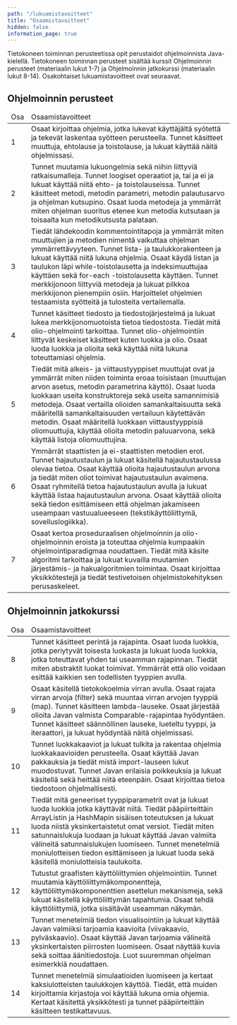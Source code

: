 ```yaml
---
path: "/lukuamistavoitteet"
title: "Osaamistavoitteet"
hidden: false
information_page: true
---
```


Tietokoneen toiminnan perusteetissa opit perustaidot ohjelmoinnista Java-kielellä. Tietokoneen toiminnan perusteet sisältää kurssit Ohjelmoinnin perusteet (materiaalin lukut 1-7) ja Ohjelmoinnin jatkokurssi (materiaalin lukut 8-14). Osakohtaiset lukuamistavoitteet ovat seuraavat.

## Ohjelmoinnin perusteet

<table>
    <thead>
    <tr>
        <td>Osa</td>
        <td>Osaamistavoitteet</td>
    </tr>
    </thead>
    <tbody>
    <tr>
        <td>1</td>
        <td>
        Osaat kirjoittaa ohjelmia, jotka lukevat käyttäjältä syötettä ja
        tekevät laskentaa syötteen perusteella. Tunnet käsitteet
        muuttuja, ehtolause ja toistolause, ja lukuat käyttää näitä
        ohjelmissasi.
        </td>
    </tr>
    <tr>
        <td>2</td>
        <td>
        Tunnet muutamia lukuongelmia sekä niihin liittyviä
        ratkaisumalleja. Tunnet loogiset operaatiot ja, tai ja ei ja
        lukuat käyttää niitä ehto- ja toistolauseissa. Tunnet käsitteet
        metodi, metodin parametri, metodin palautusarvo ja ohjelman
        kutsupino. Osaat luoda metodeja ja ymmärrät miten ohjelman
        suoritus etenee kun metodia kutsutaan ja toisaalta kun
        metodikutsusta palataan.
        </td>
    </tr>
    <tr>
        <td>3</td>
        <td>
        Tiedät lähdekoodin kommentointitapoja ja ymmärrät miten
        muuttujien ja metodien nimentä vaikuttaa ohjelman
        ymmärrettävyyteen. Tunnet lista- ja taulukkorakenteen ja lukuat
        käyttää niitä lukuna ohjelmia. Osaat käydä listan ja taulukon
        läpi while-toistolausetta ja indeksimuuttujaa käyttäen sekä
        for-each -toistolausetta käyttäen. Tunnet merkkijonoon liittyviä
        metodeja ja lukuat pilkkoa merkkijonon pienempiin osiin.
        Harjoittelet ohjelmien testaamista syötteitä ja tulosteita
        vertailemalla.
        </td>
    </tr>
    <tr>
        <td>4</td>
        <td>
        Tunnet käsitteet tiedosto ja tiedostojärjestelmä ja lukuat lukea
        merkkijonomuotoista tietoa tiedostosta. Tiedät mitä
        olio-ohjelmointi tarkoittaa. Tunnet olio-ohjelmointiin liittyvät
        keskeiset käsitteet kuten luokka ja olio. Osaat luoda luokkia ja
        olioita sekä käyttää niitä lukuna toteuttamiasi ohjelmia.
        </td>
    </tr>
    <tr>
        <td>5</td>
        <td>
        Tiedät mitä alkeis- ja viittaustyyppiset muuttujat ovat ja
        ymmärrät miten niiden toiminta eroaa toisistaan (muuttujan arvon
        asetus, metodin parametrina käyttö). Osaat luoda luokkaan useita
        konstruktoreja sekä useita samannimisiä metodeja. Osaat
        vertailla olioiden samankaltaisuutta sekä määritellä
        samankaltaisuuden vertailuun käytettävän metodin. Osaat
        määritellä luokkaan viittaustyyppisiä oliomuuttujia, käyttää
        olioita metodin paluuarvona, sekä käyttää listoja
        oliomuuttujina.
        </td>
    </tr>
    <tr>
        <td>6</td>
        <td>
        Ymmärrät staattisten ja ei-staattisten metodien erot. Tunnet
        hajautustaulun ja lukuat käsitellä hajautustaulussa olevaa
        tietoa. Osaat käyttää olioita hajautustaulun arvona ja tiedät
        miten oliot toimivat hajautustaulun avaimena. Osaat ryhmitellä
        tietoa hajautustaulun avulla ja lukuat käyttää listaa
        hajautustaulun arvona. Osaat käyttää olioita sekä tiedon
        esittämiseen että ohjelman jakamiseen useampaan vastuualueeseen
        (tekstikäyttöliittymä, sovelluslogiikka).
        </td>
    </tr>
    <tr>
        <td>7</td>
        <td>
        Osaat kertoa proseduraalisen ohjelmoinnin ja olio-ohjelmoinnin
        eroista ja toteuttaa ohjelmia kumpaakin ohjelmointiparadigmaa
        noudattaen. Tiedät mitä käsite algoritmi tarkoittaa ja lukuat
        kuvailla muutamien järjestämis- ja hakualgoritmien toimintaa.
        Osaat kirjoittaa yksikkötestejä ja tiedät testivetoisen
        ohjelmistokehityksen perusaskeleet.
        </td>
    </tr>
    </tbody>
</table>

## Ohjelmoinnin jatkokurssi

<table>
    <thead>
    <tr>
        <td>Osa</td>
        <td>Osaamistavoitteet</td>
    </tr>
    </thead>
    <tbody>
    <tr>
        <td>8</td>
        <td>
        Tunnet käsitteet perintä ja rajapinta. Osaat luoda luokkia,
        jotka periytyvät toisesta luokasta ja lukuat luoda luokkia, jotka
        toteuttavat yhden tai useamman rajapinnan. Tiedät miten
        abstraktit luokat toimivat. Ymmärrät että olio voidaan esittää
        kaikkien sen todellisten tyyppien avulla.
        </td>
    </tr>
    <tr>
        <td>9</td>
        <td>
        Osaat käsitellä tietokokoelmia virran avulla. Osaat rajata
        virran arvoja (filter) sekä muuntaa virran arvojen tyyppiä
        (map). Tunnet käsitteen lambda-lauseke. Osaat järjestää olioita
        Javan valmista Comparable-rajapintaa hyödyntäen. Tunnet
        käsitteet säännöllinen lauseke, lueteltu tyyppi, ja iteraattori,
        ja lukuat hyödyntää näitä ohjelmissasi.
        </td>
    </tr>
    <tr>
        <td>10</td>
        <td>
        Tunnet luokkakaaviot ja lukuat tulkita ja rakentaa ohjelmia
        luokkakaavioiden perusteella. Osaat käyttää Javan pakkauksia ja
        tiedät mistä import-lauseen lukut muodostuvat. Tunnet Javan
        erilaisia poikkeuksia ja lukuat käsitellä sekä heittää niitä
        eteenpäin. Osaat kirjoittaa tietoa tiedostoon ohjelmallisesti.
        </td>
    </tr>
    <tr>
        <td>11</td>
        <td>
        Tiedät mitä geneeriset tyyppiparametrit ovat ja lukuat luoda
        luokkia jotka käyttävät niitä. Tiedät pääpiirteittäin
        ArrayListin ja HashMapin sisäisen toteutuksen ja lukuat luoda
        niistä yksinkertaistetut omat versiot. Tiedät miten
        satunnaislukuja luodaan ja lukuat käyttää Javan valmiita
        välineitä satunnaislukujen luomiseen. Tunnet menetelmiä
        moniulotteisen tiedon esittämiseen ja lukuat luoda sekä käsitellä
        moniulotteisia taulukoita.
        </td>
    </tr>
    <tr>
        <td>12</td>
        <td>
        Tutustut graafisten käyttöliittymien ohjelmointiin. Tunnet
        muutamia käyttöliittymäkomponentteja,
        käyttöliittymäkomponenttien asettelun mekanismeja, sekä lukuat
        käsitellä käyttöliittymän tapahtumia. Osaat tehdä
        käyttöliittymiä, jotka sisältävät useamman näkymän.
        </td>
    </tr>
    <tr>
        <td>13</td>
        <td>
        Tunnet menetelmiä tiedon visualisointiin ja lukuat käyttää Javan
        valmiiksi tarjoamia kaavioita (viivakaavio, pylväskaavio). Osaat
        käyttää Javan tarjoamia välineitä yksinkertaisten piirrosten
        luomiseen. Osaat näyttää kuvia sekä soittaa äänitiedostoja. Luot
        suuremman ohjelman esimerkkiä noudattaen.
        </td>
    </tr>
    <tr>
        <td>14</td>
        <td>
        Tunnet menetelmiä simulaatioiden luomiseen ja kertaat
        kaksiulotteisten taulukkojen käyttöä. Tiedät, että muiden
        kirjoittamia kirjastoja voi käyttää lukuna omia ohjemia. Kertaat
        käsitettä yksikkötesti ja tunnet pääpiirteittäin käsitteen
        testikattavuus.
        </td>
    </tr>
    </tbody>
</table>
